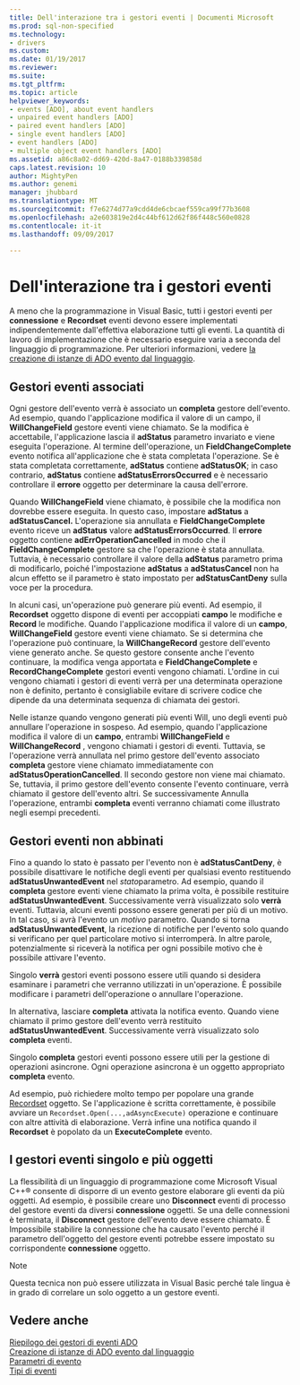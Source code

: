```yaml
---
title: Dell'interazione tra i gestori eventi | Documenti Microsoft
ms.prod: sql-non-specified
ms.technology:
- drivers
ms.custom: 
ms.date: 01/19/2017
ms.reviewer: 
ms.suite: 
ms.tgt_pltfrm: 
ms.topic: article
helpviewer_keywords:
- events [ADO], about event handlers
- unpaired event handlers [ADO]
- paired event handlers [ADO]
- single event handlers [ADO]
- event handlers [ADO]
- multiple object event handlers [ADO]
ms.assetid: a86c8a02-dd69-420d-8a47-0188b339858d
caps.latest.revision: 10
author: MightyPen
ms.author: genemi
manager: jhubbard
ms.translationtype: MT
ms.sourcegitcommit: f7e6274d77a9cdd4de6cbcaef559ca99f77b3608
ms.openlocfilehash: a2e603819e2d4c44bf612d62f86f448c560e0828
ms.contentlocale: it-it
ms.lasthandoff: 09/09/2017

---
```

# <a name="how-event-handlers-work-together"></a>Dell'interazione tra i gestori eventi
A meno che la programmazione in Visual Basic, tutti i gestori eventi per **connessione** e **Recordset** eventi devono essere implementati indipendentemente dall'effettiva elaborazione tutti gli eventi. La quantità di lavoro di implementazione che è necessario eseguire varia a seconda del linguaggio di programmazione. Per ulteriori informazioni, vedere [la creazione di istanze di ADO evento dal linguaggio](../../../ado/guide/data/ado-event-instantiation-by-language.md).  
  
## <a name="paired-event-handlers"></a>Gestori eventi associati  
 Ogni gestore dell'evento verrà è associato un **completa** gestore dell'evento. Ad esempio, quando l'applicazione modifica il valore di un campo, il **WillChangeField** gestore eventi viene chiamato. Se la modifica è accettabile, l'applicazione lascia il **adStatus** parametro invariato e viene eseguita l'operazione. Al termine dell'operazione, un **FieldChangeComplete** evento notifica all'applicazione che è stata completata l'operazione. Se è stata completata correttamente, **adStatus** contiene **adStatusOK**; in caso contrario, **adStatus** contiene **adStatusErrorsOccurred** e è necessario controllare il **errore** oggetto per determinare la causa dell'errore.  
  
 Quando **WillChangeField** viene chiamato, è possibile che la modifica non dovrebbe essere eseguita. In questo caso, impostare **adStatus** a **adStatusCancel.** L'operazione sia annullata e **FieldChangeComplete** evento riceve un **adStatus** valore **adStatusErrorsOccurred**. Il **errore** oggetto contiene **adErrOperationCancelled** in modo che il **FieldChangeComplete** gestore sa che l'operazione è stata annullata. Tuttavia, è necessario controllare il valore della **adStatus** parametro prima di modificarlo, poiché l'impostazione **adStatus** a **adStatusCancel** non ha alcun effetto se il parametro è stato impostato per **adStatusCantDeny** sulla voce per la procedura.  
  
 In alcuni casi, un'operazione può generare più eventi. Ad esempio, il **Recordset** oggetto dispone di eventi per accoppiati **campo** le modifiche e **Record** le modifiche. Quando l'applicazione modifica il valore di un **campo**, **WillChangeField** gestore eventi viene chiamato. Se si determina che l'operazione può continuare, la **WillChangeRecord** gestore dell'evento viene generato anche. Se questo gestore consente anche l'evento continuare, la modifica venga apportata e **FieldChangeComplete** e **RecordChangeComplete** gestori eventi vengono chiamati. L'ordine in cui vengono chiamati i gestori di eventi verrà per una determinata operazione non è definito, pertanto è consigliabile evitare di scrivere codice che dipende da una determinata sequenza di chiamata dei gestori.  
  
 Nelle istanze quando vengono generati più eventi Will, uno degli eventi può annullare l'operazione in sospeso. Ad esempio, quando l'applicazione modifica il valore di un **campo**, entrambi **WillChangeField** e **WillChangeRecord** , vengono chiamati i gestori di eventi. Tuttavia, se l'operazione verrà annullata nel primo gestore dell'evento associato **completa** gestore viene chiamato immediatamente con **adStatusOperationCancelled**. Il secondo gestore non viene mai chiamato. Se, tuttavia, il primo gestore dell'evento consente l'evento continuare, verrà chiamato il gestore dell'evento altri. Se successivamente Annulla l'operazione, entrambi **completa** eventi verranno chiamati come illustrato negli esempi precedenti.  
  
## <a name="unpaired-event-handlers"></a>Gestori eventi non abbinati  
 Fino a quando lo stato è passato per l'evento non è **adStatusCantDeny**, è possibile disattivare le notifiche degli eventi per qualsiasi evento restituendo **adStatusUnwantedEvent** nel *stato*parametro. Ad esempio, quando il **completa** gestore eventi viene chiamato la prima volta, è possibile restituire **adStatusUnwantedEvent**. Successivamente verrà visualizzato solo **verrà** eventi. Tuttavia, alcuni eventi possono essere generati per più di un motivo. In tal caso, si avrà l'evento un *motivo* parametro. Quando si torna **adStatusUnwantedEvent**, la ricezione di notifiche per l'evento solo quando si verificano per quel particolare motivo si interromperà. In altre parole, potenzialmente si riceverà la notifica per ogni possibile motivo che è possibile attivare l'evento.  
  
 Singolo **verrà** gestori eventi possono essere utili quando si desidera esaminare i parametri che verranno utilizzati in un'operazione. È possibile modificare i parametri dell'operazione o annullare l'operazione.  
  
 In alternativa, lasciare **completa** attivata la notifica evento. Quando viene chiamato il primo gestore dell'evento verrà restituito **adStatusUnwantedEvent**. Successivamente verrà visualizzato solo **completa** eventi.  
  
 Singolo **completa** gestori eventi possono essere utili per la gestione di operazioni asincrone. Ogni operazione asincrona è un oggetto appropriato **completa** evento.  
  
 Ad esempio, può richiedere molto tempo per popolare una grande [Recordset](../../../ado/reference/ado-api/recordset-object-ado.md) oggetto. Se l'applicazione è scritta correttamente, è possibile avviare un `Recordset.Open(...,adAsyncExecute)` operazione e continuare con altre attività di elaborazione. Verrà infine una notifica quando il **Recordset** è popolato da un **ExecuteComplete** evento.  
  
## <a name="single-event-handlers-and-multiple-objects"></a>I gestori eventi singolo e più oggetti  
 La flessibilità di un linguaggio di programmazione come Microsoft Visual C++® consente di disporre di un evento gestore elaborare gli eventi da più oggetti. Ad esempio, è possibile creare uno **Disconnect** eventi di processo del gestore eventi da diversi **connessione** oggetti. Se una delle connessioni è terminata, il **Disconnect** gestore dell'evento deve essere chiamato. È Impossibile stabilire la connessione che ha causato l'evento perché il parametro dell'oggetto del gestore eventi potrebbe essere impostato su corrispondente **connessione** oggetto.  
  
> [!NOTE]
>  Questa tecnica non può essere utilizzata in Visual Basic perché tale lingua è in grado di correlare un solo oggetto a un gestore eventi.  
  
## <a name="see-also"></a>Vedere anche  
 [Riepilogo dei gestori di eventi ADO](../../../ado/guide/data/ado-event-handler-summary.md)   
 [Creazione di istanze di ADO evento dal linguaggio](../../../ado/guide/data/ado-event-instantiation-by-language.md)   
 [Parametri di evento](../../../ado/guide/data/event-parameters.md)   
 [Tipi di eventi](../../../ado/guide/data/types-of-events.md)
